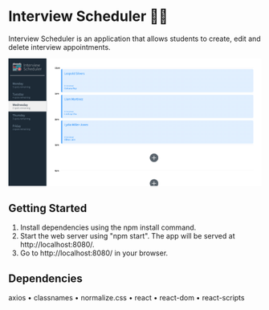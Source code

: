 # Interview Scheduler :technologist:

Interview Scheduler is an application that allows students to create, edit and delete interview appointments.

![The app](/public/readMeImages/Wednesday.png)

## Getting Started

1. Install dependencies using the npm install command.
2. Start the web server using "npm start". The app will be served at http://localhost:8080/.
3. Go to http://localhost:8080/ in your browser.

## Dependencies

axios • classnames • normalize.css • react • react-dom • react-scripts
